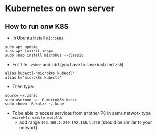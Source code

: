 # Kubernetes on own server

## How to run onw K8S
- In Ubuntu install `microk8s`
```
sudo apt update
sudo apt install snapd
sudo snap install microk8s --classic
```
- Edit file `.zshrc` and add (you have to have installed zsh)
```
alias kubectl='microk8s kubectl'
alias k='microk8s kubectl'
```
- Then type:
```
source ~/.zshrc
sudo usermod -a -G microk8s katzz
sudo chown -R katzz ~/.kube
```
- To be able to access services from another PC in same network type `microk8s enable metallb`
  - add range `192.168.1.240-192.168.1.250` (should be similar to your network)
